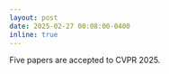 ```yaml
---
layout: post
date: 2025-02-27 00:08:00-0400
inline: true
---
```


Five papers are accepted to CVPR 2025. 
